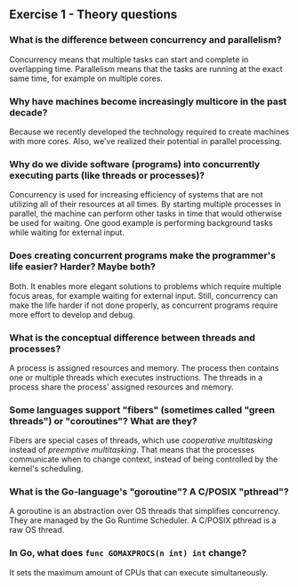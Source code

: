 Exercise 1 - Theory questions
-----------------------------
 
 ### What is the difference between concurrency and parallelism?
 Concurrency means that multiple tasks can start and complete in overlapping time. 
 Parallelism means that the tasks are running at the exact same time, for example on multiple cores.
 
 ### Why have machines become increasingly multicore in the past decade?
 Because we recently developed the technology required to create machines with more cores. Also, we've realized their potential in parallel processing.
 
 ### Why do we divide software (programs) into concurrently executing parts (like threads or processes)?
 Concurrency is used for increasing efficiency of systems that are not utilizing all of their resources at all times. By starting multiple processes in parallel, the machine can perform other tasks in time that would otherwise be used for waiting. 
 One good example is performing background tasks while waiting for external input.
 
 ### Does creating concurrent programs make the programmer's life easier? Harder? Maybe both?
 Both. It enables more elegant solutions to problems which require multiple focus areas, for example waiting for external input.
 Still, concurrency can make the life harder if not done properly, as concurrent programs require more effort to develop and debug.
 
 ### What is the conceptual difference between threads and processes?
 A process is assigned resources and memory. The process then contains one or multiple threads which executes instructions. The threads in a process share the process' assigned resources and memory. 

 ### Some languages support "fibers" (sometimes called "green threads") or "coroutines"? What are they?
 Fibers are special cases of threads, which use *cooperative multitasking* instead of *preemptive multitasking*. 
 That means that the processes communicate when to change context, instead of being controlled by the kernel's scheduling.
 
 ### What is the Go-language's "goroutine"? A C/POSIX "pthread"?
 A goroutine is an abstraction over OS threads that simplifies concurrency. They are managed by the Go Runtime Scheduler.
 A C/POSIX pthread is a raw OS thread.
 
 ### In Go, what does `func GOMAXPROCS(n int) int` change? 
It sets the maximum amount of CPUs that can execute simultaneously.



 
 
 
 
